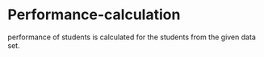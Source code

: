 # Performance-calculation
performance of students is calculated for the students from the given data set.
